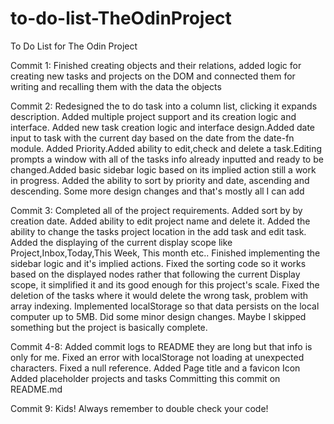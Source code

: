 # to-do-list-TheOdinProject
To Do List for The Odin Project

Commit 1: Finished creating objects and their relations, added logic for creating new tasks and projects on the DOM and connected them for writing and recalling them with the data the objects

Commit 2: Redesigned the to do task into a column list, clicking it expands description. Added multiple project support and its creation logic and interface. Added new task creation logic and interface design.Added date input to task with the current day based on the date from the date-fn module. Added Priority.Added ability to edit,check and delete a task.Editing prompts a window with all of the tasks info already inputted and ready to be changed.Added basic sidebar logic based on its implied action still a work in progress. Added the ability to sort by priority and date, ascending and descending. Some more design changes and that's mostly all I can add

Commit 3: Completed all of the project requirements. Added sort by by creation date. Added ability to edit project name and delete it. Added the ability to change the tasks project location in the add task and edit task. Added the displaying of the current display scope like Project,Inbox,Today,This Week, This month etc.. Finished implementing the sidebar logic and it's implied actions. Fixed the sorting code so it works based on the displayed nodes rather that following the current Display scope, it simplified it and its good enough for this project's scale. Fixed the deletion of the tasks where it would delete the wrong task, problem with array indexing. Implemented localStorage so that data persists on the local computer up to 5MB. Did some minor design changes. Maybe I skipped something but the project is basically complete.

Commit 4-8: 
Added commit logs to README they are long but that info is only for me.
Fixed an error with localStorage not loading at unexpected characters. Fixed a null reference.
Added Page title and a favicon Icon
Added placeholder projects and tasks
Committing this commit on README.md

Commit 9: Kids! Always remember to double check your code!
